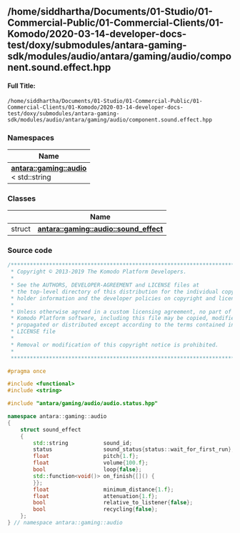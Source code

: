 

## /home/siddhartha/Documents/01-Studio/01-Commercial-Public/01-Commercial-Clients/01-Komodo/2020-03-14-developer-docs-test/doxy/submodules/antara-gaming-sdk/modules/audio/antara/gaming/audio/component.sound.effect.hpp

#### Full Title:
```
/home/siddhartha/Documents/01-Studio/01-Commercial-Public/01-Commercial-Clients/01-Komodo/2020-03-14-developer-docs-test/doxy/submodules/antara-gaming-sdk/modules/audio/antara/gaming/audio/component.sound.effect.hpp
```







### Namespaces

| Name           |
| -------------- |
| **[antara::gaming::audio](Namespaces/namespaceantara_1_1gaming_1_1audio.md)** <br>< std::string  |

### Classes

|                | Name           |
| -------------- | -------------- |
| struct | **[antara::gaming::audio::sound_effect](Classes/structantara_1_1gaming_1_1audio_1_1sound__effect.md)**  |















### Source code

```cpp
/******************************************************************************
 * Copyright © 2013-2019 The Komodo Platform Developers.                      *
 *                                                                            *
 * See the AUTHORS, DEVELOPER-AGREEMENT and LICENSE files at                  *
 * the top-level directory of this distribution for the individual copyright  *
 * holder information and the developer policies on copyright and licensing.  *
 *                                                                            *
 * Unless otherwise agreed in a custom licensing agreement, no part of the    *
 * Komodo Platform software, including this file may be copied, modified,     *
 * propagated or distributed except according to the terms contained in the   *
 * LICENSE file                                                               *
 *                                                                            *
 * Removal or modification of this copyright notice is prohibited.            *
 *                                                                            *
 ******************************************************************************/

#pragma once

#include <functional>
#include <string>

#include "antara/gaming/audio/audio.status.hpp"

namespace antara::gaming::audio
{
    struct sound_effect
    {
        std::string           sound_id;                                 
        status                sound_status{status::wait_for_first_run}; 
        float                 pitch{1.f};                               
        float                 volume{100.f};                            
        bool                  loop{false};                              
        std::function<void()> on_finish{[]() {
        }};                                                
        float                 minimum_distance{1.f};       
        float                 attenuation{1.f};            
        bool                  relative_to_listener{false}; 
        bool                  recycling{false};            
    };
} // namespace antara::gaming::audio
```




